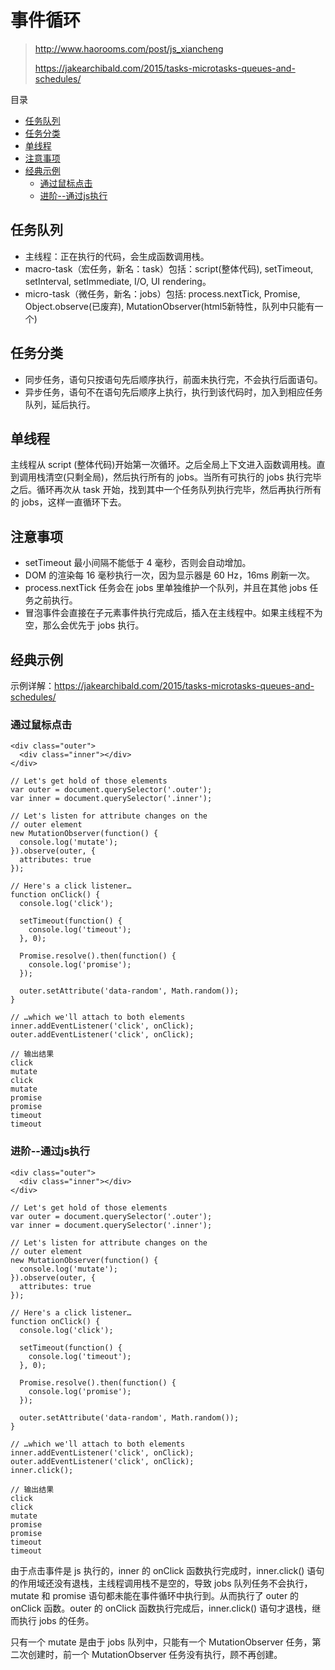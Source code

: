 # 事件循环

> http://www.haorooms.com/post/js_xiancheng
> 
> https://jakearchibald.com/2015/tasks-microtasks-queues-and-schedules/

目录

- [任务队列](#任务队列)
- [任务分类](#任务分类)
- [单线程](#单线程)
- [注意事项](#注意事项)
- [经典示例](#经典示例)
    - [通过鼠标点击](#通过鼠标点击)
    - [进阶--通过js执行](#进阶--通过js执行)

## 任务队列

- 主线程：正在执行的代码，会生成函数调用栈。
- macro-task（宏任务，新名：task）包括：script(整体代码), setTimeout, setInterval, setImmediate, I/O, UI rendering。
- micro-task（微任务，新名：jobs）包括: process.nextTick, Promise, Object.observe(已废弃), MutationObserver(html5新特性，队列中只能有一个)

## 任务分类

- 同步任务，语句只按语句先后顺序执行，前面未执行完，不会执行后面语句。
- 异步任务，语句不在语句先后顺序上执行，执行到该代码时，加入到相应任务队列，延后执行。

## 单线程

主线程从 script (整体代码)开始第一次循环。之后全局上下文进入函数调用栈。直到调用栈清空(只剩全局)，然后执行所有的 jobs。当所有可执行的 jobs 执行完毕之后。循环再次从 task 开始，找到其中一个任务队列执行完毕，然后再执行所有的 jobs，这样一直循环下去。

## 注意事项

- setTimeout 最小间隔不能低于 4 毫秒，否则会自动增加。
- DOM 的渲染每 16 毫秒执行一次，因为显示器是 60 Hz，16ms 刷新一次。
- process.nextTick 任务会在 jobs 里单独维护一个队列，并且在其他 jobs 任务之前执行。
- 冒泡事件会直接在子元素事件执行完成后，插入在主线程中。如果主线程不为空，那么会优先于 jobs 执行。

## 经典示例

示例详解：https://jakearchibald.com/2015/tasks-microtasks-queues-and-schedules/

### 通过鼠标点击

```
<div class="outer">
  <div class="inner"></div>
</div>

// Let's get hold of those elements
var outer = document.querySelector('.outer');
var inner = document.querySelector('.inner');

// Let's listen for attribute changes on the
// outer element
new MutationObserver(function() {
  console.log('mutate');
}).observe(outer, {
  attributes: true
});

// Here's a click listener…
function onClick() {
  console.log('click');

  setTimeout(function() {
    console.log('timeout');
  }, 0);

  Promise.resolve().then(function() {
    console.log('promise');
  });

  outer.setAttribute('data-random', Math.random());
}

// …which we'll attach to both elements
inner.addEventListener('click', onClick);
outer.addEventListener('click', onClick);

// 输出结果
click
mutate
click
mutate
promise
promise
timeout
timeout
```

### 进阶--通过js执行

```
<div class="outer">
  <div class="inner"></div>
</div>

// Let's get hold of those elements
var outer = document.querySelector('.outer');
var inner = document.querySelector('.inner');

// Let's listen for attribute changes on the
// outer element
new MutationObserver(function() {
  console.log('mutate');
}).observe(outer, {
  attributes: true
});

// Here's a click listener…
function onClick() {
  console.log('click');

  setTimeout(function() {
    console.log('timeout');
  }, 0);

  Promise.resolve().then(function() {
    console.log('promise');
  });

  outer.setAttribute('data-random', Math.random());
}

// …which we'll attach to both elements
inner.addEventListener('click', onClick);
outer.addEventListener('click', onClick);
inner.click();

// 输出结果
click
click
mutate
promise
promise
timeout
timeout
```

由于点击事件是 js 执行的，inner 的 onClick 函数执行完成时，inner.click() 语句的作用域还没有退栈，主线程调用栈不是空的，导致 jobs 队列任务不会执行，mutate 和 promise 语句都未能在事件循环中执行到。从而执行了 outer 的 onClick 函数。outer 的 onClick 函数执行完成后，inner.click() 语句才退栈，继而执行 jobs 的任务。

只有一个 mutate 是由于 jobs 队列中，只能有一个 MutationObserver 任务，第二次创建时，前一个 MutationObserver 任务没有执行，顾不再创建。